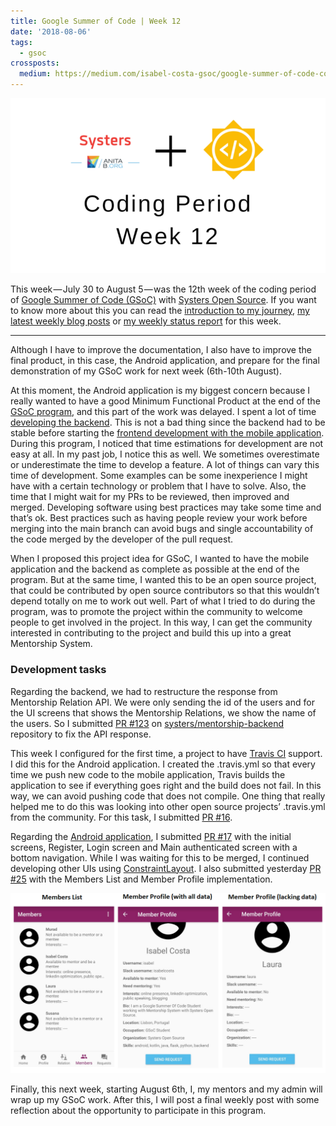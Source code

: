 ```yaml
---
title: Google Summer of Code | Week 12
date: '2018-08-06'
tags:
  - gsoc
crossposts:
  medium: https://medium.com/isabel-costa-gsoc/google-summer-of-code-coding-period-week-12-e14533ce7159
---
```


![](/images/gsoc-week-12-cover.png)

This week — July 30 to August 5 — was the 12th week of the coding period of [Google Summer of Code (GSoC)](https://summerofcode.withgoogle.com/) with [Systers Open Source](https://github.com/systers). If you want to know more about this you can read the [introduction to my journey](https://medium.com/isabel-costa-gsoc/intro-to-google-summer-of-code-with-systers-open-source-dbdaa92bd189), [my latest weekly blog posts](https://medium.com/isabel-costa-gsoc) or [my weekly status report](https://github.com/systers/mentorship-backend/wiki/GSoC-2018-Isabel-Costa#weekly-status-report-for-week-12) for this week.

---

Although I have to improve the documentation, I also have to improve the final product, in this case, the Android application, and prepare for the final demonstration of my GSoC work for next week (6th-10th August).

At this moment, the Android application is my biggest concern because I really wanted to have a good Minimum Functional Product at the end of the [GSoC program](https://summerofcode.withgoogle.com/), and this part of the work was delayed. I spent a lot of time [developing the backend](https://github.com/systers/mentorship-backend). This is not a bad thing since the backend had to be stable before starting the [frontend development with the mobile application](https://github.com/systers/mentorship-android). During this program, I noticed that time estimations for development are not easy at all. In my past job, I notice this as well. We sometimes overestimate or underestimate the time to develop a feature. A lot of things can vary this time of development. Some examples can be some inexperience I might have with a certain technology or problem that I have to solve. Also, the time that I might wait for my PRs to be reviewed, then improved and merged. Developing software using best practices may take some time and that’s ok. Best practices such as having people review your work before merging into the main branch can avoid bugs and single accountability of the code merged by the developer of the pull request.

When I proposed this project idea for GSoC, I wanted to have the mobile application and the backend as complete as possible at the end of the program. But at the same time, I wanted this to be an open source project, that could be contributed by open source contributors so that this wouldn’t depend totally on me to work out well. Part of what I tried to do during the program, was to promote the project within the community to welcome people to get involved in the project. In this way, I can get the community interested in contributing to the project and build this up into a great Mentorship System.

### Development tasks

Regarding the backend, we had to restructure the response from Mentorship Relation API. We were only sending the id of the users and for the UI screens that shows the Mentorship Relations, we show the name of the users. So I submitted [PR #123](https://github.com/systers/mentorship-backend/pull/123) on [systers/mentorship-backend](https://github.com/systers/mentorship-backend) repository to fix the API response.

This week I configured for the first time, a project to have [Travis CI](https://travis-ci.org/) support. I did this for the Android application. I created the .travis.yml so that every time we push new code to the mobile application, Travis builds the application to see if everything goes right and the build does not fail. In this way, we can avoid pushing code that does not compile. One thing that really helped me to do this was looking into other open source projects’ .travis.yml from the community. For this task, I submitted [PR #16](https://github.com/systers/mentorship-android/pull/16).

Regarding the [Android application](https://github.com/systers/mentorship-android), I submitted [PR #17](https://github.com/systers/mentorship-android/pull/17) with the initial screens, Register, Login screen and Main authenticated screen with a bottom navigation. While I was waiting for this to be merged, I continued developing other UIs using [ConstraintLayout](https://developer.android.com/reference/android/support/constraint/ConstraintLayout). I also submitted yesterday [PR #25](https://github.com/systers/mentorship-android/pull/25) with the Members List and Member Profile implementation.

![Members List and Member Profile UI submitted on PR #25 (2 screens on right are scrolled down)](/images/gsoc-week-12-members-list.png)

Finally, this next week, starting August 6th, I, my mentors and my admin will wrap up my GSoC work. After this, I will post a final weekly post with some reflection about the opportunity to participate in this program.
